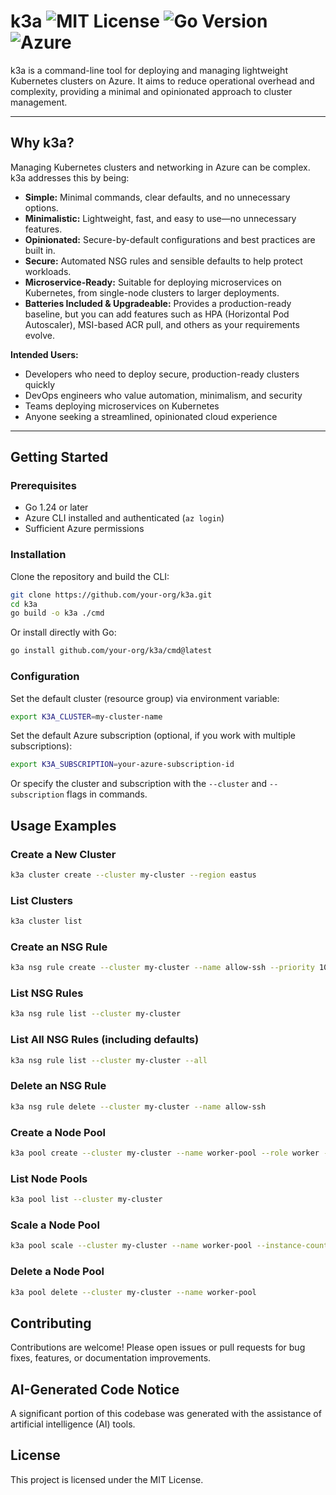 # k3a ![MIT License](https://img.shields.io/badge/license-MIT-green.svg) ![Go Version](https://img.shields.io/badge/Go-1.24%2B-blue.svg) ![Azure](https://img.shields.io/badge/Azure-Ready-brightgreen.svg)

k3a is a command-line tool for deploying and managing lightweight Kubernetes clusters on Azure. It aims to reduce operational overhead and complexity, providing a minimal and opinionated approach to cluster management.

---

## Why k3a?

Managing Kubernetes clusters and networking in Azure can be complex. k3a addresses this by being:

- **Simple:** Minimal commands, clear defaults, and no unnecessary options.
- **Minimalistic:** Lightweight, fast, and easy to use—no unnecessary features.
- **Opinionated:** Secure-by-default configurations and best practices are built in.
- **Secure:** Automated NSG rules and sensible defaults to help protect workloads.
- **Microservice-Ready:** Suitable for deploying microservices on Kubernetes, from single-node clusters to larger deployments.
- **Batteries Included & Upgradeable:** Provides a production-ready baseline, but you can add features such as HPA (Horizontal Pod Autoscaler), MSI-based ACR pull, and others as your requirements evolve.

**Intended Users:**
- Developers who need to deploy secure, production-ready clusters quickly
- DevOps engineers who value automation, minimalism, and security
- Teams deploying microservices on Kubernetes
- Anyone seeking a streamlined, opinionated cloud experience

---

## Getting Started

### Prerequisites
- Go 1.24 or later
- Azure CLI installed and authenticated (`az login`)
- Sufficient Azure permissions

### Installation

Clone the repository and build the CLI:

```sh
git clone https://github.com/your-org/k3a.git
cd k3a
go build -o k3a ./cmd
```

Or install directly with Go:

```sh
go install github.com/your-org/k3a/cmd@latest
```

### Configuration

Set the default cluster (resource group) via environment variable:

```sh
export K3A_CLUSTER=my-cluster-name
```

Set the default Azure subscription (optional, if you work with multiple subscriptions):

```sh
export K3A_SUBSCRIPTION=your-azure-subscription-id
```

Or specify the cluster and subscription with the `--cluster` and `--subscription` flags in commands.

## Usage Examples

### Create a New Cluster

```sh
k3a cluster create --cluster my-cluster --region eastus
```

### List Clusters

```sh
k3a cluster list
```

### Create an NSG Rule

```sh
k3a nsg rule create --cluster my-cluster --name allow-ssh --priority 100 --direction Inbound --access Allow --protocol Tcp --source "*" --source-port "*" --dest "*" --dest-port "22"
```

### List NSG Rules

```sh
k3a nsg rule list --cluster my-cluster
```

### List All NSG Rules (including defaults)

```sh
k3a nsg rule list --cluster my-cluster --all
```

### Delete an NSG Rule

```sh
k3a nsg rule delete --cluster my-cluster --name allow-ssh
```

### Create a Node Pool

```sh
k3a pool create --cluster my-cluster --name worker-pool --role worker --instance-count 3
```

### List Node Pools

```sh
k3a pool list --cluster my-cluster
```

### Scale a Node Pool

```sh
k3a pool scale --cluster my-cluster --name worker-pool --instance-count 5
```

### Delete a Node Pool

```sh
k3a pool delete --cluster my-cluster --name worker-pool
```

## Contributing

Contributions are welcome! Please open issues or pull requests for bug fixes, features, or documentation improvements.

## AI-Generated Code Notice

A significant portion of this codebase was generated with the assistance of artificial intelligence (AI) tools.

## License

This project is licensed under the MIT License.
